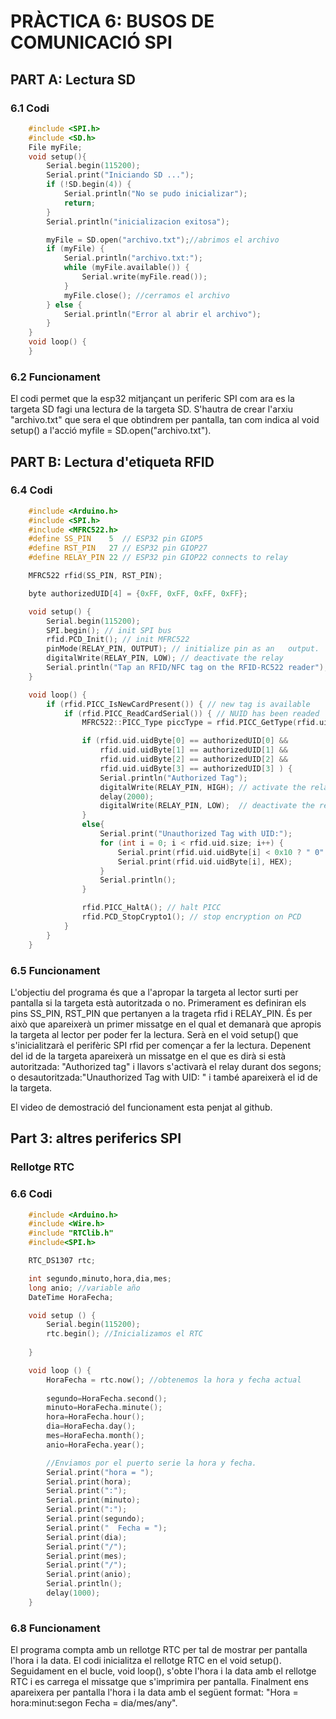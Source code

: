 # **PRÀCTICA 6: BUSOS DE COMUNICACIÓ SPI**
## **PART A: Lectura SD**
### **6.1 Codi**

```c++
    #include <SPI.h>  
    #include <SD.h>  
    File myFile;  
    void setup(){  
        Serial.begin(115200);  
        Serial.print("Iniciando SD ...");  
        if (!SD.begin(4)) {  
            Serial.println("No se pudo inicializar");  
            return;  
        }  
        Serial.println("inicializacion exitosa");  

        myFile = SD.open("archivo.txt");//abrimos el archivo  
        if (myFile) {  
            Serial.println("archivo.txt:");  
            while (myFile.available()) {  
                Serial.write(myFile.read());  
            }  
            myFile.close(); //cerramos el archivo  
        } else {  
            Serial.println("Error al abrir el archivo");  
        }  
    }  
    void loop() {  
    } 
``` 

### **6.2 Funcionament**
El codi permet que la esp32 mitjançant un periferic SPI com ara es la targeta SD fagi una lectura de la targeta SD. S'hautra de crear l'arxiu "archivo.txt" que sera el que obtindrem per pantalla, tan com indica al void setup() a l'acció myfile = SD.open("archivo.txt"). 


## **PART B: Lectura d'etiqueta RFID**
### **6.4 Codi**
````c++
    #include <Arduino.h>  
    #include <SPI.h>  
    #include <MFRC522.h>  
    #define SS_PIN    5  // ESP32 pin GIOP5   
    #define RST_PIN   27 // ESP32 pin GIOP27   
    #define RELAY_PIN 22 // ESP32 pin GIOP22 connects to relay  

    MFRC522 rfid(SS_PIN, RST_PIN);  

    byte authorizedUID[4] = {0xFF, 0xFF, 0xFF, 0xFF};  

    void setup() {  
        Serial.begin(115200);  
        SPI.begin(); // init SPI bus  
        rfid.PCD_Init(); // init MFRC522  
        pinMode(RELAY_PIN, OUTPUT); // initialize pin as an   output.  
        digitalWrite(RELAY_PIN, LOW); // deactivate the relay    
        Serial.println("Tap an RFID/NFC tag on the RFID-RC522 reader");  
    }

    void loop() {  
        if (rfid.PICC_IsNewCardPresent()) { // new tag is available  
            if (rfid.PICC_ReadCardSerial()) { // NUID has been readed  
                MFRC522::PICC_Type piccType = rfid.PICC_GetType(rfid.uid.sak);  

                if (rfid.uid.uidByte[0] == authorizedUID[0] &&
                    rfid.uid.uidByte[1] == authorizedUID[1] &&
                    rfid.uid.uidByte[2] == authorizedUID[2] &&
                    rfid.uid.uidByte[3] == authorizedUID[3] ) {
                    Serial.println("Authorized Tag");
                    digitalWrite(RELAY_PIN, HIGH); // activate the relay for 2 seconds
                    delay(2000);
                    digitalWrite(RELAY_PIN, LOW);  // deactivate the relay
                }
                else{
                    Serial.print("Unauthorized Tag with UID:");
                    for (int i = 0; i < rfid.uid.size; i++) {
                        Serial.print(rfid.uid.uidByte[i] < 0x10 ? " 0" : " ");
                        Serial.print(rfid.uid.uidByte[i], HEX);
                    }
                    Serial.println();
                }

                rfid.PICC_HaltA(); // halt PICC
                rfid.PCD_StopCrypto1(); // stop encryption on PCD
            }
        }
    }
````

### **6.5 Funcionament**
L'objectiu del programa és que a l'apropar la targeta al lector surti per pantalla si la targeta està autoritzada o no. Primerament es definiran els pins SS_PIN, RST_PIN que pertanyen a la trageta rfid i RELAY_PIN. És per això que apareixerà un primer missatge en el qual et demanarà que apropis la targeta al lector per poder fer la lectura. Serà en el void setup() que s'inicialitzarà el perifèric SPI rfid per començar a fer la lectura. Depenent del id de la targeta apareixerà un missatge en el que es dirà si està autoritzada: "Authorized tag" i llavors s'activarà el relay durant dos segons; o desautoritzada:"Unauthorized Tag with UID: " i també apareixerà el id de la targeta.

El video de demostració del funcionament esta penjat al github.

## **Part 3: altres periferics SPI**
### **Rellotge RTC**
### **6.6 Codi**

````c++
    #include <Arduino.h>  
    #include <Wire.h>  
    #include "RTClib.h"  
    #include<SPI.h>  

    RTC_DS1307 rtc;  

    int segundo,minuto,hora,dia,mes;  
    long anio; //variable año  
    DateTime HoraFecha;  

    void setup () {  
        Serial.begin(115200);  
        rtc.begin(); //Inicializamos el RTC  
  
    }  

    void loop () {  
        HoraFecha = rtc.now(); //obtenemos la hora y fecha actual  
    
        segundo=HoraFecha.second();  
        minuto=HoraFecha.minute();  
        hora=HoraFecha.hour();  
        dia=HoraFecha.day();  
        mes=HoraFecha.month();  
        anio=HoraFecha.year();  

        //Enviamos por el puerto serie la hora y fecha.  
        Serial.print("hora = ");  
        Serial.print(hora);  
        Serial.print(":");  
        Serial.print(minuto);  
        Serial.print(":");  
        Serial.print(segundo);  
        Serial.print("  Fecha = ");  
        Serial.print(dia);  
        Serial.print("/");  
        Serial.print(mes);  
        Serial.print("/");  
        Serial.print(anio);  
        Serial.println();  
        delay(1000);  
    }

```` 

### **6.8 Funcionament**
El programa compta amb un rellotge RTC per tal de mostrar per pantalla l'hora i la data. El codi inicialitza el rellotge RTC  en el void setup(). Seguidament en el bucle, void loop(), s'obte l'hora i la data amb el rellotge RTC i es carrega el missatge que s'imprimira per pantalla. Finalment ens apareixera per pantalla l'hora i la data amb el següent format: "Hora = hora:minut:segon Fecha = dia/mes/any".
